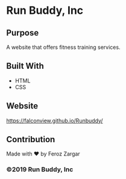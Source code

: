 # Run Buddy, Inc

## Purpose
A website that offers fitness training services. 

## Built With
* HTML
* CSS

## Website
https://falconview.github.io/Runbuddy/

## Contribution
Made with ❤️ by Feroz Zargar

### ©️2019 Run Buddy, Inc 
